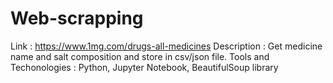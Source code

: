 # Web-scrapping 
Link : https://www.1mg.com/drugs-all-medicines                                                                                                           Description : Get medicine name and salt composition and store in csv/json file.
Tools and Techonologies : Python, Jupyter Notebook, BeautifulSoup library
